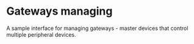 # Gateways managing

A sample interface for managing gateways - master devices that control multiple peripheral devices.
